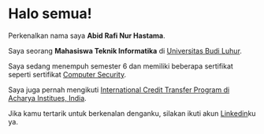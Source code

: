 # Halo semua! 

Perkenalkan nama saya **Abid Rafi Nur Hastama**.

Saya seorang **Mahasiswa Teknik Informatika** di [Universitas Budi Luhur](https://www.budiluhur.ac.id/).

Saya sedang menempuh semester 6 dan memiliki beberapa sertifikat seperti sertifikat [Computer Security](https://drive.google.com/file/d/1lWwVPYhiXIFAOwG8zE4cjW0N28_Lu7Hz/view).

Saya juga pernah mengikuti [International Credit Transfer Program di Acharya Institues, India](https://drive.google.com/file/d/1DBB8R434wfXvUKPZ1MtRsDo9YpJyuGhw/view).

Jika kamu tertarik untuk berkenalan denganku, silakan ikuti akun [Linkedin](https://www.linkedin.com/in/abid-rafi-nur-hastama-51b651260/)ku ya.
